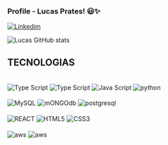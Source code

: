 ### Profile - Lucas Prates! 😃✨

[![Linkedim](https://img.shields.io/badge/LinkedIn-0077B5?style=for-the-badge&logo=linkedin&logoColor=white)](https://linkedin.com/in/lucas-prates-dev)

![Lucas GitHub stats](https://github-readme-stats.vercel.app/api?username=lucasmpratesdev&show_icons=true&theme=tokyonight)

## TECNOLOGIAS

<div style="display: inline_block"><br/>
<img align="center" alt="Type Script" src="https://img.shields.io/badge/Node.js-43853D?style=for-the-badge&logo=node.js&logoColor=white" />
<img align="center" alt="Type Script" src="https://img.shields.io/badge/TypeScript-007ACC?style=for-the-badge&logo=typescript&logoColor=white" />
<img align="center" alt="Java Script" src="https://img.shields.io/badge/JavaScript-323330?style=for-the-badge&logo=javascript&logoColor=F7DF1E" />
<img align="center" alt="python" src="https://img.shields.io/badge/Python-3776AB?style=for-the-badge&logo=python&logoColor=white" />
  <br><br>
  <img align="center" alt="MySQL" src="https://img.shields.io/badge/MySQL-005C84?style=for-the-badge&logo=mysql&logoColor=white" />
<img align="center" alt="mONGOdb" src="https://img.shields.io/badge/MongoDB-4EA94B?style=for-the-badge&logo=mongodb&logoColor=white" />
<img align="center" alt="postgresql" src="https://img.shields.io/badge/PostgreSQL-316192?style=for-the-badge&logo=postgresql&logoColor=white" />
  <br><br>
<img align="center" alt="REACT" src="https://img.shields.io/badge/React-20232A?style=for-the-badge&logo=react&logoColor=61DAFB" />
<img align="center" alt="HTML5" src="https://img.shields.io/badge/HTML5-E34F26?style=for-the-badge&logo=html5&logoColor=white" />
<img align="center" alt="CSS3" src="https://img.shields.io/badge/CSS-239120?&style=for-the-badge&logo=css3&logoColor=white" />
  <br><br>
<img align="center" alt="aws" src="https://img.shields.io/badge/Amazon_AWS-232F3E?style=for-the-badge&logo=amazon-aws&logoColor=white" />
<img align="center" alt="aws" src="https://img.shields.io/badge/GitHub-100000?style=for-the-badge&logo=github&logoColor=white" />
</div>
